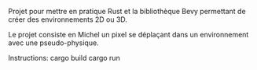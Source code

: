 Projet pour mettre en pratique Rust et la bibliothèque Bevy permettant de créer des environnements 2D ou 3D.

Le projet consiste en Michel un pixel se déplaçant dans un environnement avec une pseudo-physique.

Instructions:
    cargo build
    cargo run
